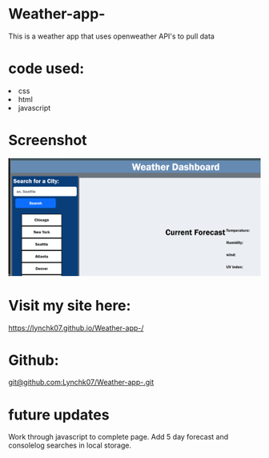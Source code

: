 # Weather-app-
This is a weather  app that uses openweather API's to pull data 

# code used: 
<li>css
</li>
<li>html
</li>
<li>javascript
</li>

# Screenshot 
<img src ="./assets/weatherapp.png">

# Visit my site here: 
https://lynchk07.github.io/Weather-app-/

# Github:
[git@github.com:Lynchk07/Weather-app-.git](https://github.com/Lynchk07/Weather-app-)

# future updates 
Work through javascript to complete page. Add 5 day forecast and consolelog searches in local storage. 
